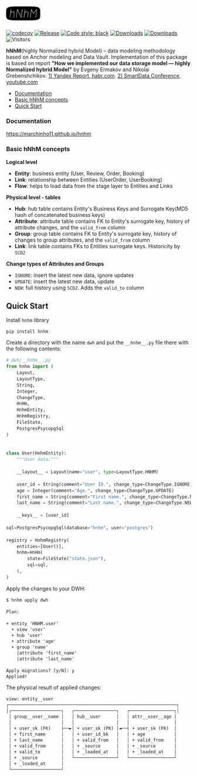 # <img src="docs/assets/logo.png" height="40px">
[![codecov](https://codecov.io/gh/marchinho11/hnhm/branch/main/graph/badge.svg?token=PFB1111T2D)](https://codecov.io/gh/marchinho11/hnhm)
[![Release](https://github.com/marchinho11/hnhm/actions/workflows/release.yaml/badge.svg?branch=main&event=push)](https://github.com/marchinho11/hnhm/actions/workflows/release.yaml)
[![Code style: black](https://img.shields.io/badge/code%20style-black-000000.svg)](https://github.com/psf/black)
[![Downloads](https://static.pepy.tech/personalized-badge/hnhm?period=week&units=international_system&left_color=black&right_color=brightgreen&left_text=PyPi%20/%20week)](https://pepy.tech/project/hnhm)
[![Downloads](https://static.pepy.tech/personalized-badge/hnhm?period=total&units=international_system&left_color=black&right_color=brightgreen&left_text=PyPi%20/%20total)](https://pepy.tech/project/hnhm)
![Visitors](https://api.visitorbadge.io/api/combined?path=marchinho11%2Fhnhm&label=Visitors&labelColor=%23000000&countColor=%2347c21a&style=flat&labelStyle=none)

**hNhM**(highly Normalized hybrid Model) – data modeling methodology based on Anchor modeling and Data Vault. Implementation of this package is based on report **"How we implemented our data storage model — highly Normalized hybrid Model"** by Evgeny Ermakov and Nikolai Grebenshchikov. 
[1) Yandex Report, habr.com](https://habr.com/ru/company/yandex/blog/557140/). [2) SmartData Conference, youtube.com](https://youtu.be/2fPqDvHsd0w)
* [Documentation](#documentation)
* [Basic hNhM concepts](#basic-hnhm-concepts)
* [Quick Start](#quick-start)

### Documentation
https://marchinho11.github.io/hnhm

### Basic hNhM concepts
**Logical level**
* **Entity**: business entity (User, Review, Order, Booking)
* **Link**: relationship between Entities (UserOrder, UserBooking)
* **Flow**: helps to load data from the stage layer to Entities and Links

**Physical level - tables**
* **Hub**: hub table contains Entity's Business Keys and Surrogate Key(MD5 hash of concatenated business keys)
* **Attribute**: attribute table contains FK to Entity's surrogate key, history of attribute changes, and the `valid_from` column
* **Group**: group table contains FK to Entity's surrogate key, history of changes to group attributes, and the `valid_from` column
* **Link**: link table contains FKs to Entities surrogate keys. Historicity by `SCD2`

**Change types of Attributes and Groups**
* `IGNORE`: insert the latest new data, ignore updates
* `UPDATE`: insert the latest new data, update
* `NEW`: full history using `SCD2`. Adds the `valid_to` column

## Quick Start
Install `hnhm` library
```shell
pip install hnhm
```

Create a directory with the name `dwh` and put the `__hnhm__.py` file there with the following contents:

```python
# dwh/__hnhm__.py
from hnhm import (
    Layout,
    LayoutType,
    String,
    Integer,
    ChangeType,
    HnHm,
    HnhmEntity,
    HnhmRegistry,
    FileState,
    PostgresPsycopgSql
)


class User(HnhmEntity):
    """User data."""

    __layout__ = Layout(name="user", type=LayoutType.HNHM)

    user_id = String(comment="User ID.", change_type=ChangeType.IGNORE)
    age = Integer(comment="Age.", change_type=ChangeType.UPDATE)
    first_name = String(comment="First name.", change_type=ChangeType.NEW, group="name")
    last_name = String(comment="Last name.", change_type=ChangeType.NEW, group="name")

    __keys__ = [user_id]

sql=PostgresPsycopgSql(database="hnhm", user="postgres")

registry = HnhmRegistry(
    entities=[User()],
    hnhm=HnHm(
        state=FileState("state.json"),
        sql=sql,
    ),
)
```

Apply the changes to your DWH:
```shell
$ hnhm apply dwh

Plan:

+ entity 'HNHM.user'
  + view 'user'
  + hub 'user'
  + attribute 'age'
  + group 'name'
    |attribute 'first_name'
    |attribute 'last_name'

Apply migrations? [y/N]: y
Applied!
```

The physical result of applied changes:
```
view: entity__user
┌────────────────────────────────────────────────────────────────┐
│┌───────────────────┐   ┌────────────────┐   ┌─────────────────┐│
 │ group__user__name │   │ hub__user      │   │ attr__user__age │
 │                   │   │                │   │                 │
 │ + user_sk (FK)    ├──►│ + user_sk (PK) │◄──┤ + user_sk (FK)  │
 │ + first_name      │   │ + user_id_bk   │   │ + age           │
 │ + last_name       │   │ + valid_from   │   │ + valid_from    │
 │ + valid_from      │   │ + _source      │   │ + _source       │
 │ + valid_to        │   │ + _loaded_at   │   │ + _loaded_at    │
 │ + _source         │   └────────────────┘   └─────────────────┘
 │ + _loaded_at      │
 └───────────────────┘
```
